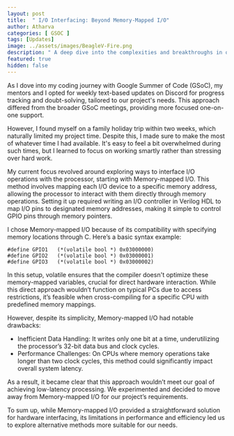 ```yaml
---
layout: post
title:  " I/O Interfacing: Beyond Memory-Mapped I/O"
author: Atharva
categories: [ GSOC ]
tags: [Updates]
image: ../assets/images/BeagleV-Fire.png
description: " A deep dive into the complexities and breakthroughs in optimizing processor and I/O operations for enhanced performance."
featured: true
hidden: false
---
```


As I dove into my coding journey with Google Summer of Code (GSoC), my mentors and I opted for weekly text-based updates on Discord for progress tracking and doubt-solving, tailored to our project's needs. This approach differed from the broader GSoC meetings, providing more focused one-on-one support.

However, I found myself on a family holiday trip within two weeks, which naturally limited my project time. Despite this, I made sure to make the most of whatever time I had available. It's easy to feel a bit overwhelmed during such times, but I learned to focus on working smartly rather than stressing over hard work.

My current focus revolved around exploring ways to interface I/O operations with the processor, starting with Memory-mapped I/O. This method involves mapping each I/O device to a specific memory address, allowing the processor to interact with them directly through memory operations. Setting it up required writing an I/O controller in Verilog HDL to map I/O pins to designated memory addresses, making it simple to control GPIO pins through memory pointers.

I chose Memory-mapped I/O because of its compatibility with specifying memory locations through C. Here’s a basic syntax example:

```C:
#define GPIO1   (*(volatile bool *) 0x03000000)
#define GPIO2   (*(volatile bool *) 0x03000001)
#define GPIO3   (*(volatile bool *) 0x03000002)
```
In this setup, volatile ensures that the compiler doesn't optimize these memory-mapped variables, crucial for direct hardware interaction. While this direct approach wouldn’t function on typical PCs due to access restrictions, it’s feasible when cross-compiling for a specific CPU with predefined memory mappings.

However, despite its simplicity, Memory-mapped I/O had notable drawbacks:
- Inefficient Data Handling: It writes only one bit at a time, underutilizing the processor’s 32-bit data bus and clock cycles.
- Performance Challenges: On CPUs where memory operations take longer than two clock cycles, this method could significantly impact overall system latency.

As a result, it became clear that this approach wouldn’t meet our goal of achieving low-latency processing. We experimented and decided to move away from Memory-mapped I/O for our project’s requirements.

To sum up, while Memory-mapped I/O provided a straightforward solution for hardware interfacing, its limitations in performance and efficiency led us to explore alternative methods more suitable for our needs.
